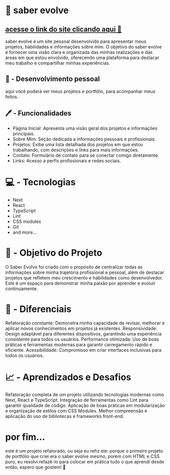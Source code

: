 # 🧬 saber evolve
## [acesse o link do site clicando aqui 🚀](https://saberevolve.com.br)
saber evolve é um site pessoal desenvolvido para apresentar meus projetos, habilidades e informações sobre mim. O objetivo do saber evolve é fornecer uma visão clara e organizada das minhas realizações e das áreas em que estou envolvido, oferecendo uma plataforma para destacar meu trabalho e compartilhar minhas experiências.

## 💪 - Desenvolvimento pessoal
aqui você poderá ver meus projetos e portfólio, para acompanhar meus feitos.

## 🖊️ - Funcionalidades
- Página Inicial: Apresenta uma visão geral dos projetos e informações principais.
- Sobre Mim: Seção dedicada a informações pessoais e profissionais.
- Projetos: Exibe uma lista detalhada dos projetos em que estou trabalhando, com descrições e links para mais informações.
- Contato: Formulário de contato para se conectar comigo diretamente.
- Links: Acesso a perfis profissionais e redes sociais.

# 💻 - Tecnologias
- Next
- React
- TypeScript
- Lint
- CSS modules
- Git
- and more...

# 🚀 - Objetivo do Projeto
O Saber Evolve foi criado com o propósito de centralizar todas as informações sobre minha trajetória profissional e pessoal, além de destacar projetos que refletem meu crescimento e habilidades como desenvolvedor. Este é um espaço para demonstrar minha paixão por aprender e evoluir continuamente.

# 🌟 - Diferenciais
Refatoração constante: Demonstra minha capacidade de revisar, melhorar e aplicar novos conhecimentos em projetos já existentes.
Responsividade: Design adaptável para diferentes dispositivos, garantindo uma experiência consistente para todos os usuários.
Performance otimizada: Uso de boas práticas e ferramentas modernas para garantir carregamento rápido e eficiente.
Acessibilidade: Compromisso em criar interfaces inclusivas para todos os usuários.

# 📈 - Aprendizados e Desafios

Refatoração completa de um projeto utilizando tecnologias modernas como Next, React e TypeScript.
Integração de ferramentas como Lint para garantir qualidade de código.
Aplicação de boas práticas em modularização e organização de estilos com CSS Modules.
Melhor compreensão e aplicação do uso de bibliotecas e frameworks front-end.

# por fim...

este é um projeto refatorado, ou seja eu refiz ele: porque o primeiro projeto de portfólio que criei era o saber evolve mesmo, porém com HTML e CSS puro, eu resolvi refazê-lo para colocar em prática tudo o que aprendi desde então, espero que gostem! 💪
